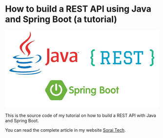 # How to build a REST API using Java and Spring Boot (a tutorial)
![mainImage](src/main/resources/images/java-spring-rest.png)

This is the source code of my tutorial on how to build a REST API with Java and Spring Boot.

You can read the complete article in my website [Sorai Tech](https://soraitech.com/rest-api-with-java-and-spring-boot/).

